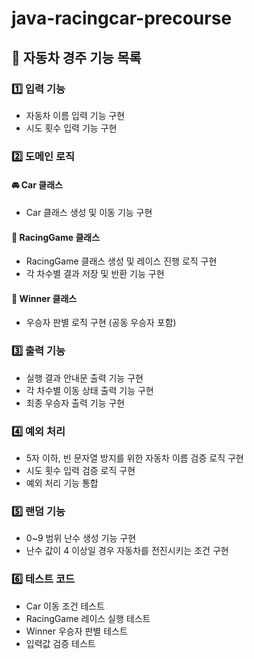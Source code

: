 # java-racingcar-precourse
## 🚗 자동차 경주 기능 목록

### 1️⃣ 입력 기능
- 자동차 이름 입력 기능 구현  
- 시도 횟수 입력 기능 구현  

### 2️⃣ 도메인 로직
#### 🚘 Car 클래스
- Car 클래스 생성 및 이동 기능 구현  

#### 🏁 RacingGame 클래스
- RacingGame 클래스 생성 및 레이스 진행 로직 구현  
- 각 차수별 결과 저장 및 반환 기능 구현  

#### 👑 Winner 클래스
- 우승자 판별 로직 구현 (공동 우승자 포함)  

### 3️⃣ 출력 기능
- 실행 결과 안내문 출력 기능 구현  
- 각 차수별 이동 상태 출력 기능 구현  
- 최종 우승자 출력 기능 구현  

### 4️⃣ 예외 처리
- 5자 이하, 빈 문자열 방지를 위한 자동차 이름 검증 로직 구현  
- 시도 횟수 입력 검증 로직 구현  
- 예외 처리 기능 통합  

### 5️⃣ 랜덤 기능
- 0~9 범위 난수 생성 기능 구현  
- 난수 값이 4 이상일 경우 자동차를 전진시키는 조건 구현  

### 6️⃣ 테스트 코드
- Car 이동 조건 테스트  
- RacingGame 레이스 실행 테스트  
- Winner 우승자 판별 테스트  
- 입력값 검증 테스트  
